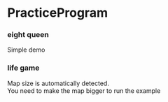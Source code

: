 # PracticeProgram

### eight queen
Simple demo

### life game
Map size is automatically detected.  
You need to make the map bigger to run the example